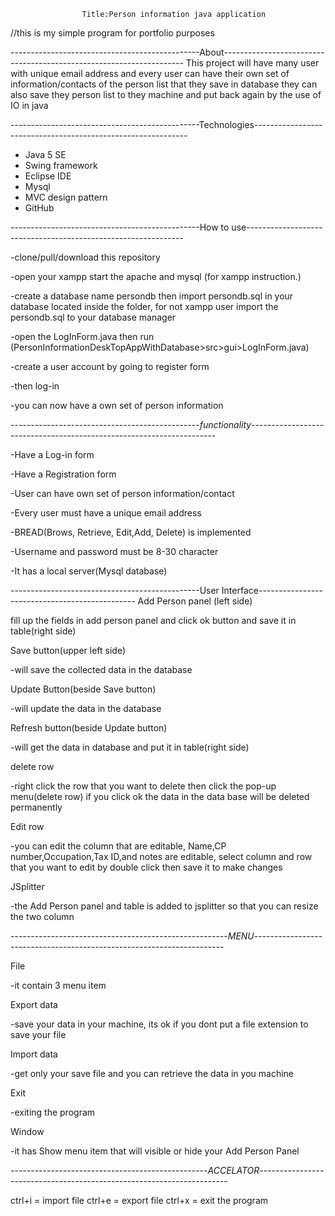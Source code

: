 					Title:Person information java application

//this is my simple program for portfolio purposes

-----------------------------------------------About--------------------------------------------------------------------
This project will have many user with unique email address and every user can have their own set of information/contacts of the person list that they save in database they can also save they person list to they machine and put back again by the use of IO in java

-----------------------------------------------Technologies-------------------------------------------------------------
* Java 5 SE
* Swing framework
* Eclipse IDE
* Mysql
* MVC design pattern
* GitHub

-----------------------------------------------How to use--------------------------------------------------------------

-clone/pull/download this repository 

-open your xampp start the apache and mysql (for xampp instruction.) 

-create a database name persondb then import persondb.sql in your database located inside the folder, for not xampp user import the persondb.sql to your database manager

-open the LogInForm.java then run (PersonInformationDeskTopAppWithDatabase>src>gui>LogInForm.java)

-create a user account by going to register form 

-then log-in

-you can now have a own set of person information


-----------------------------------------------*functionality*---------------------------------------------------------------------

-Have a Log-in form

-Have a Registration form

-User can have own set of person information/contact

-Every user must have a unique email address

-BREAD(Brows, Retrieve, Edit,Add, Delete) is implemented

-Username and password must be 8-30 character

-It has a local server(Mysql database)

-----------------------------------------------User Interface-----------------------------------------------
Add Person panel (left side) 

fill up the fields in add person panel and click ok button and save it in table(right side)

Save button(upper left side) 
 
 -will save the collected data in the database

Update Button(beside Save button)

-will update the data in the database

Refresh button(beside Update button)
 
 -will get the data in database and put it in table(right side)

delete row
 
 -right click the row that you want to delete then click the pop-up menu(delete row) if you click ok the data in the data base will be deleted permanently

Edit row
 
 -you can edit the column that are editable, Name,CP number,Occupation,Tax ID,and notes are editable, select column and row that you want to edit by double click then save it to make changes

JSplitter
 
 -the Add Person panel and table is added to jsplitter so that you can resize the two column
 
 

------------------------------------------------------*MENU*----------------------------------------------------------------------

File

 -it contain 3 menu item

Export data
 
 -save your data in your machine, its ok if you dont put a file extension to save your file

Import data
 
 -get only your save file and you can retrieve the data in you machine

Exit
 
 -exiting the program

Window
 
 -it has Show menu item that will visible or hide your Add Person Panel

-------------------------------------------------*ACCELATOR*----------------------------------------------------------------------

ctrl+i  = import file
ctrl+e = export file
ctrl+x = exit the program



